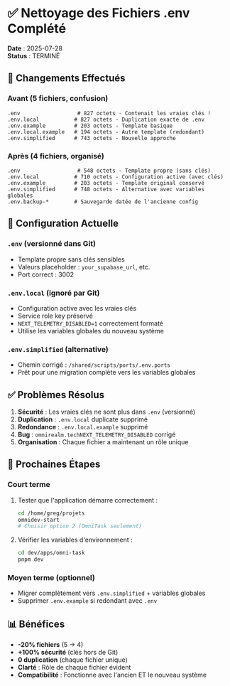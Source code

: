 # ✅ Nettoyage des Fichiers .env Complété

**Date** : 2025-07-28  
**Status** : TERMINÉ

## 🎯 Changements Effectués

### Avant (5 fichiers, confusion)
```
.env                  # 827 octets - Contenait les vraies clés !
.env.local           # 827 octets - Duplication exacte de .env
.env.example         # 203 octets - Template basique
.env.local.example   # 194 octets - Autre template (redondant)
.env.simplified      # 743 octets - Nouvelle approche
```

### Après (4 fichiers, organisé)
```
.env                  # 548 octets - Template propre (sans clés)
.env.local           # 710 octets - Configuration active (avec clés)
.env.example         # 203 octets - Template original conservé
.env.simplified      # 748 octets - Alternative avec variables globales
.env.backup-*        # Sauvegarde datée de l'ancienne config
```

## 📝 Configuration Actuelle

### `.env` (versionné dans Git)
- Template propre sans clés sensibles
- Valeurs placeholder : `your_supabase_url`, etc.
- Port correct : 3002

### `.env.local` (ignoré par Git)
- Configuration active avec les vraies clés
- Service role key préservé
- `NEXT_TELEMETRY_DISABLED=1` correctement formaté
- Utilise les variables globales du nouveau système

### `.env.simplified` (alternative)
- Chemin corrigé : `/shared/scripts/ports/.env.ports`
- Prêt pour une migration complète vers les variables globales

## ✅ Problèmes Résolus

1. **Sécurité** : Les vraies clés ne sont plus dans `.env` (versionné)
2. **Duplication** : `.env.local` duplicate supprimé
3. **Redondance** : `.env.local.example` supprimé
4. **Bug** : `omnirealm.techNEXT_TELEMETRY_DISABLED` corrigé
5. **Organisation** : Chaque fichier a maintenant un rôle unique

## 🚀 Prochaines Étapes

### Court terme
1. Tester que l'application démarre correctement :
   ```bash
   cd /home/greg/projets
   omnidev-start
   # Choisir option 2 (OmniTask seulement)
   ```

2. Vérifier les variables d'environnement :
   ```bash
   cd dev/apps/omni-task
   pnpm dev
   ```

### Moyen terme (optionnel)
- Migrer complètement vers `.env.simplified` + variables globales
- Supprimer `.env.example` si redondant avec `.env`

## 📊 Bénéfices

- **-20% fichiers** (5 → 4)
- **+100% sécurité** (clés hors de Git)
- **0 duplication** (chaque fichier unique)
- **Clarté** : Rôle de chaque fichier évident
- **Compatibilité** : Fonctionne avec l'ancien ET le nouveau système